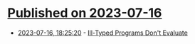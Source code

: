 # [Published on 2023-07-16](index.md)

* [2023-07-16, 18:25:20](https://lobste.rs/s/yslyr1/ill_typed_programs_don_t_evaluate) - [Ill-Typed Programs Don't Evaluate](https://arxiv.org/abs/2307.06928)
